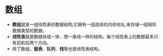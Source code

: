 # 数组

- **数组**就是一组线性表的数据结构,它拥有一组连续的内存地址,来存储一组相同数据类型的数据。  
- **线性表**就是数据排成一排，想一条线一样的结构。每个线性表上的数据最多只有前和后两个方向。  
- 除了数组，**链表**、**队列**、**栈**等也是线性表结构。
